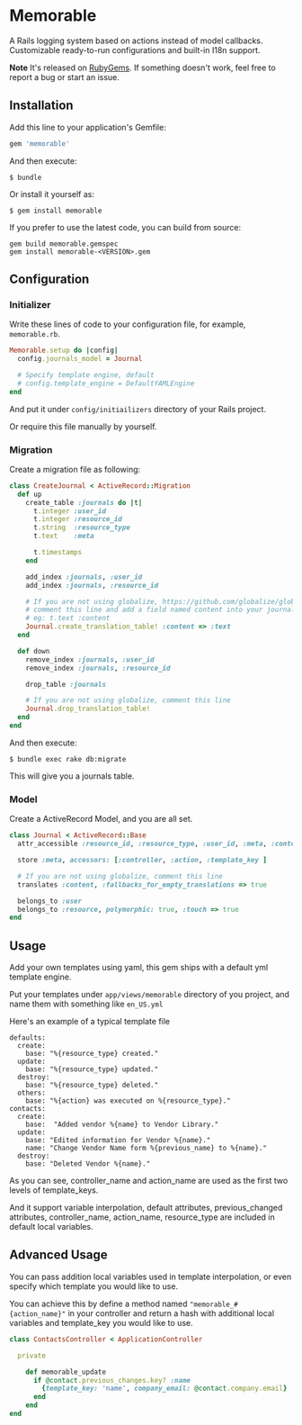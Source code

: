# Memorable

A Rails logging system based on actions instead of model callbacks. Customizable ready-to-run configurations and built-in I18n support.

**Note**
It's released on [RubyGems](https://rubygems.org/gems/memorable).
If something doesn't work, feel free to report a bug or start an issue.

## Installation

Add this line to your application's Gemfile:

```ruby
gem 'memorable'
```

And then execute:

    $ bundle

Or install it yourself as:

    $ gem install memorable

If you prefer to use the latest code, you can build from source:

```
gem build memorable.gemspec
gem install memorable-<VERSION>.gem
```

## Configuration

### Initializer

Write these lines of code to your configuration file, for example, `memorable.rb`.

```ruby
Memorable.setup do |config|
  config.journals_model = Journal

  # Specify template engine, default
  # config.template_engine = DefaultYAMLEngine
end
```

And put it under `config/initiailizers` directory of your Rails project.

Or require this file manually by yourself.

### Migration

Create a migration file as following:

```ruby
class CreateJournal < ActiveRecord::Migration
  def up
    create_table :journals do |t|
      t.integer :user_id
      t.integer :resource_id
      t.string  :resource_type
      t.text    :meta

      t.timestamps
    end

    add_index :journals, :user_id
    add_index :journals, :resource_id

    # If you are not using globalize, https://github.com/globalize/globalize,
    # comment this line and add a field named content into your journals table.
    # eg: t.text :content
    Journal.create_translation_table! :content => :text
  end

  def down
    remove_index :journals, :user_id
    remove_index :journals, :resource_id

    drop_table :journals

    # If you are not using globalize, comment this line
    Journal.drop_translation_table!
  end
end
```

And then execute:

    $ bundle exec rake db:migrate

This will give you a journals table.

### Model

Create a ActiveRecord Model, and you are all set.

```ruby
class Journal < ActiveRecord::Base
  attr_accessible :resource_id, :resource_type, :user_id, :meta, :content

  store :meta, accessors: [:controller, :action, :template_key ]

  # If you are not using globalize, comment this line
  translates :content, :fallbacks_for_empty_translations => true

  belongs_to :user
  belongs_to :resource, polymorphic: true, :touch => true
end
```

## Usage

Add your own templates using yaml, this gem ships with a default yml template engine.

Put your templates under `app/views/memorable` directory of you project, and name them with something like `en_US.yml`

Here's an example of a typical template file

```
defaults:
  create:
    base: "%{resource_type} created."
  update:
    base: "%{resource_type} updated."
  destroy:
    base: "%{resource_type} deleted."
  others:
    base: "%{action} was executed on %{resource_type}."
contacts:
  create:
    base:  "Added vendor %{name} to Vendor Library."
  update:
    base: "Edited information for Vendor %{name}."
    name: "Change Vendor Name form %{previous_name} to %{name}."
  destroy:
    base: "Deleted Vendor %{name}."
```

As you can see, controller_name and action_name are used as the first two levels of template_keys.

And it support variable interpolation, default attributes, previous_changed attributes, controller_name, action_name, resource_type are included in default local variables.

## Advanced Usage

You can pass addition local variables used in template interpolation, or even specify which template you would like to use.

You can achieve this by define a method named `"memorable_#{action_name}"` in your controller and return a hash with additional local variables and template_key you would like to use.

```ruby
class ContactsController < ApplicationController

  private

    def memorable_update
      if @contact.previous_changes.key? :name
        {template_key: 'name', company_email: @contact.company.email}
      end
    end
end
```
